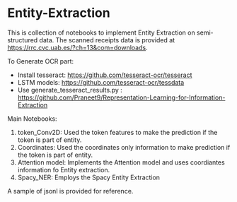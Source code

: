 # Entity-Extraction
This is collection of notebooks to implement Entity Extraction on semi-structured data.
The scanned receipts data is provided at https://rrc.cvc.uab.es/?ch=13&com=downloads. 

To Generate OCR part:
* Install tesseract: https://github.com/tesseract-ocr/tesseract
* LSTM models: https://github.com/tesseract-ocr/tessdata
* Use generate_tesseract_results.py : https://github.com/Praneet9/Representation-Learning-for-Information-Extraction


Main Notebooks:
1. token_Conv2D: Used the token features to make the prediction if the token is part of entity.
2. Coordinates: Used the coordinates only information to make prediction if the token is part of entity.
3. Attention model: Implements the Attention model and uses coordiantes information fo Entity extraction.
4. Spacy_NER: Employs the Spacy Entity Extraction

A sample of jsonl is provided for reference.
